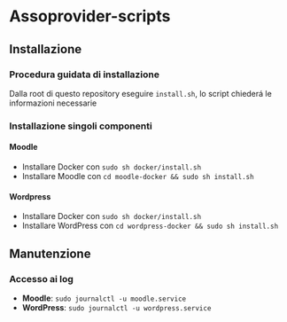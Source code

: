 # Assoprovider-scripts

## Installazione

### Procedura guidata di installazione

Dalla root di questo repository eseguire `install.sh`, lo script chiederá le informazioni necessarie

### Installazione singoli componenti

#### Moodle

- Installare Docker con `sudo sh docker/install.sh`
- Installare Moodle con `cd moodle-docker && sudo sh install.sh`

#### Wordpress

- Installare Docker con `sudo sh docker/install.sh`
- Installare WordPress con `cd wordpress-docker && sudo sh install.sh`

## Manutenzione

### Accesso ai log

- __Moodle__: `sudo journalctl -u moodle.service`
- __WordPress__: `sudo journalctl -u wordpress.service`
